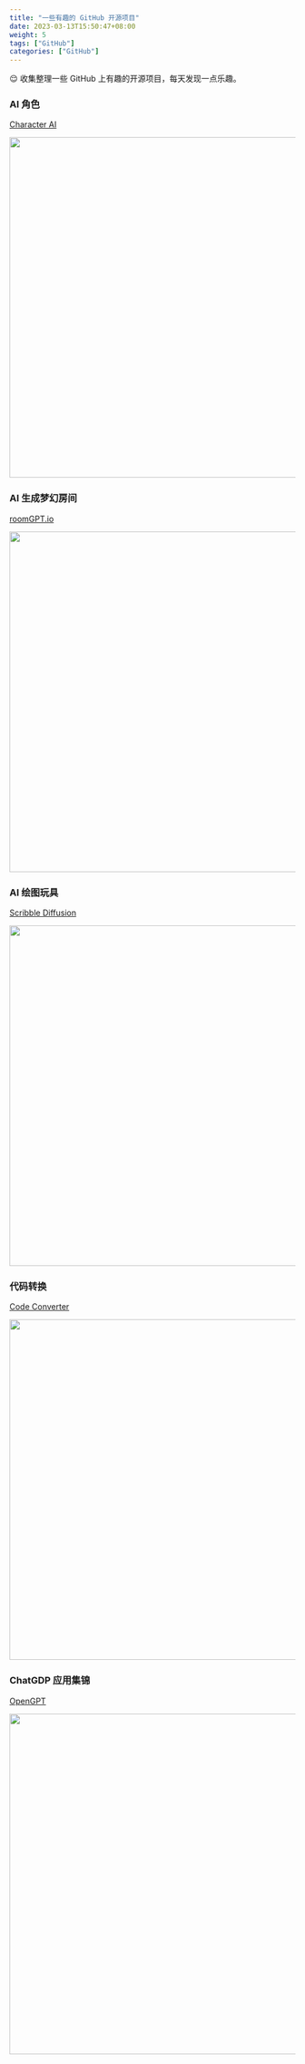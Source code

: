 ```yaml
---
title: "一些有趣的 GitHub 开源项目"
date: 2023-03-13T15:50:47+08:00
weight: 5
tags: ["GitHub"]
categories: ["GitHub"]
---
```


😌 收集整理一些 GitHub 上有趣的开源项目，每天发现一点乐趣。    

<!--more-->

### AI 角色

[Character AI](https://beta.character.ai/)

<img src="https://oweqian.oss-cn-hangzhou.aliyuncs.com/github/img_03.png" alt="" width="600" />  

### AI 生成梦幻房间

[roomGPT.io](https://www.roomgpt.io/dream)

<img src="https://oweqian.oss-cn-hangzhou.aliyuncs.com/2023/img_31.png" alt="" width="600" />  

### AI 绘图玩具

[Scribble Diffusion](https://scribblediffusion.com)

<img src="https://oweqian.oss-cn-hangzhou.aliyuncs.com/2023/img_20.png" alt="" width="600" />  

### 代码转换  

[Code Converter](https://codeverter.vercel.app/)

<img src="https://oweqian.oss-cn-hangzhou.aliyuncs.com/github/img_02.png" alt="" width="600" />  

### ChatGDP 应用集锦

[OpenGPT](https://open-gpt.app/)

<img src="https://oweqian.oss-cn-hangzhou.aliyuncs.com/github/img_01.png" alt="" width="600" />  
